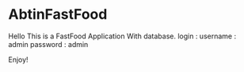 # AbtinFastFood

Hello
This is a FastFood Application With database.
login :
username : admin
password : admin

Enjoy!
